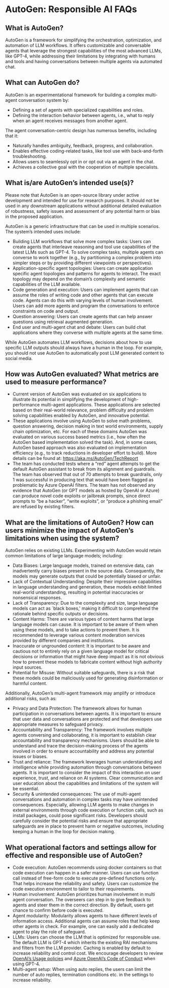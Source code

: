 # AutoGen: Responsible AI FAQs

## What is AutoGen?
AutoGen is a framework for simplifying the orchestration, optimization, and automation of LLM workflows. It offers customizable and conversable agents that leverage the strongest capabilities of the most advanced LLMs, like GPT-4, while addressing their limitations by integrating with humans and tools and having conversations between multiple agents via automated chat.

## What can AutoGen do?
AutoGen is an experimentational framework for building a complex multi-agent conversation system by:
- Defining a set of agents with specialized capabilities and roles.
-	Defining the interaction behavior between agents, i.e., what to reply when an agent receives messages from another agent.

The agent conversation-centric design has numerous benefits, including that it:
-	Naturally handles ambiguity, feedback, progress, and collaboration.
-	Enables effective coding-related tasks, like tool use with back-and-forth troubleshooting.
-	Allows users to seamlessly opt in or opt out via an agent in the chat.
-	Achieves a collective goal with the cooperation of multiple specialists.

## 	What is/are AutoGen’s intended use(s)?
Please note that AutoGen is an open-source library under active development and intended for  use for research purposes. It should not be used in any downstream applications without additional detailed evaluation of robustness, safety issues and assessment of any potential harm or bias in the proposed application.

AutoGen is a generic infrastructure that can be used in multiple scenarios. The system’s intended uses include:

-	Building LLM workflows that solve more complex tasks: Users can create agents that interleave reasoning and tool use capabilities of the latest LLMs such as GPT-4. To solve complex tasks, multiple agents can converse to work together (e.g., by partitioning a complex problem into simpler steps or by providing different viewpoints or perspectives).
-	Application-specific agent topologies: Users can create application specific agent topologies and patterns for agents to interact. The exact topology may depend on the domain’s complexity and semantic capabilities of the LLM available.
-	Code generation and execution: Users can implement agents that can assume the roles of writing code and other agents that can execute code. Agents can do this with varying levels of human involvement. Users can add more agents and program the conversations to enforce constraints on code and output.
-	Question answering: Users can create agents that can help answer questions using retrieval augmented generation.
-	End user and multi-agent chat and debate: Users can build chat applications where they converse with multiple agents at the same time.

While AutoGen automates LLM workflows, decisions about how to use specific LLM outputs should always have a human in the loop. For example, you should not use AutoGen to automatically post LLM generated content to social media.

## How was AutoGen evaluated? What metrics are used to measure performance?
-	Current version of AutoGen was evaluated on six applications to illustrate its potential in simplifying the development of high-performance multi-agent applications. These applications are selected based on their real-world relevance,  problem difficulty and problem solving capabilities enabled by AutoGen, and innovative potential.
-	These applications involve using AutoGen to solve math problems, question answering, decision making in text world environments, supply chain optimization, etc. For each of these domains AutoGen was evaluated on various success based metrics (i.e., how often the AutoGen based implementation solved the task). And, in some cases, AutoGen based approach was also evaluated on implementation efficiency (e.g., to track reductions in developer effort to build). More details can be found at: https://aka.ms/AutoGen/TechReport
- The team has conducted tests where a “red” agent attempts to get the default AutoGen assistant to break from its alignment and guardrails. The team has observed that out of 70 attempts to break guardrails, only 1 was successful in producing text that would have been flagged as problematic by Azure OpenAI filters. The team has not observed any evidence that AutoGen (or GPT models as hosted by OpenAI or Azure) can produce novel code exploits or jailbreak prompts, since direct prompts to “be a hacker”, “write exploits”, or “produce a phishing email” are refused by existing filters.

## What are the limitations of AutoGen? How can users minimize the impact of AutoGen’s limitations when using the system?
AutoGen relies on existing LLMs. Experimenting with AutoGen would retain common limitations of large language models; including:

- Data Biases: Large language models, trained on extensive data, can inadvertently carry biases present in the source data. Consequently, the models may generate outputs that could be potentially biased or unfair.
-	Lack of Contextual Understanding: Despite their impressive capabilities in language understanding and generation, these models exhibit limited real-world understanding, resulting in potential inaccuracies or nonsensical responses.
-	Lack of Transparency: Due to the complexity and size, large language models can act as `black boxes,' making it difficult to comprehend the rationale behind specific outputs or decisions.
-	Content Harms: There are various types of content harms that large language models can cause. It is important to be aware of them when using these models, and to take actions to prevent them. It is recommended to leverage various content moderation services provided by different companies and institutions.
-	Inaccurate or ungrounded content: It is important to be aware and cautious not to entirely rely on a given language model for critical decisions or information that might have deep impact as it is not obvious how to prevent these models to fabricate content without high authority input sources.
-	Potential for Misuse: Without suitable safeguards, there is a risk that these models could be maliciously used for generating disinformation or harmful content.


Additionally, AutoGen’s multi-agent framework may amplify or introduce additional risks, such as:
-	Privacy and Data Protection: The framework allows for human participation in conversations between agents. It is important to ensure that user data and conversations are protected and that developers use appropriate measures to safeguard privacy.
-	Accountability and Transparency: The framework involves multiple agents conversing and collaborating, it is important to establish clear accountability and transparency mechanisms. Users should be able to understand and trace the decision-making process of the agents involved in order to ensure accountability and address any potential issues or biases.
-	Trust and reliance: The framework leverages human understanding and intelligence while providing automation through conversations between agents. It is important to consider the impact of this interaction on user experience, trust, and reliance on AI systems. Clear communication and user education about the capabilities and limitations of the system will be essential.
-	Security & unintended consequences: The use of multi-agent conversations and automation in complex tasks may have unintended consequences. Especially, allowing LLM agents to make changes in external environments through code execution or function calls, such as install packages, could pose significant risks. Developers should carefully consider the potential risks and ensure that appropriate safeguards are in place to prevent harm or negative outcomes, including keeping a human in the loop for decision making.

## What operational factors and settings allow for effective and responsible use of AutoGen?
-	Code execution: AutoGen recommends using docker containers so that code execution can happen in a safer manner. Users can use function call instead of free-form code to execute pre-defined functions only. That helps increase the reliability and safety. Users can customize the code execution environment to tailor to their requirements.
-	Human involvement: AutoGen prioritizes human involvement in multi agent conversation. The overseers can step in to give feedback to agents and steer them in the correct direction. By default, users get chance to confirm before code is executed.
-	Agent modularity: Modularity allows agents to have different levels of information access. Additional agents can assume roles that help keep other agents in check. For example, one can easily add a dedicated agent to play the role of safeguard.
-	LLMs: Users can choose the LLM that is optimized for responsible use. The default LLM is GPT-4 which inherits the existing RAI mechanisms and filters from the LLM provider. Caching is enabled by default to increase reliability and control cost. We encourage developers to review [OpenAI’s Usage policies](https://openai.com/policies/usage-policies) and [Azure OpenAI’s Code of Conduct](https://learn.microsoft.com/en-us/legal/cognitive-services/openai/code-of-conduct) when using GPT-4.
-	Multi-agent setup: When using auto replies, the users can limit the number of auto replies, termination conditions etc. in the settings to increase reliability.
